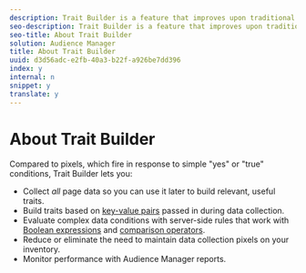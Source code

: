 ```yaml
---
description: Trait Builder is a feature that improves upon traditional pixel-based data collection and audience creation/segmentation processes. It works by processing page data with server-side rules you create in the user interface.
seo-description: Trait Builder is a feature that improves upon traditional pixel-based data collection and audience creation/segmentation processes. It works by processing page data with server-side rules you create in the user interface.
seo-title: About Trait Builder
solution: Audience Manager
title: About Trait Builder
uuid: d3d56adc-e2fb-40a3-b22f-a926be7dd396
index: y
internal: n
snippet: y
translate: y
---
```


# About Trait Builder

Compared to pixels, which fire in response to simple "yes" or "true" conditions, Trait Builder lets you: 
* Collect *all* page data so you can use it later to build relevant, useful traits.
* Build traits based on [ key-value pairs](../../../c_reference/c_key_value_explained.md#concept_E4236E003076483AA939791FE2492B49) passed in during data collection.
* Evaluate complex data conditions with server-side rules that work with [ Boolean expressions](../../../c_reference/c_tb_boolean.md#concept_B7537516B5D04CEBB9CFB4F4B780630F) and [ comparison operators](../../../c_features/c_tb_overview/c_tb_reference/c_tb_comparison_operators.md#concept_1A1761AA403341D7B91C0E26DC4294F4).
* Reduce or eliminate the need to maintain data collection pixels on your inventory.
* Monitor performance with Audience Manager reports.

